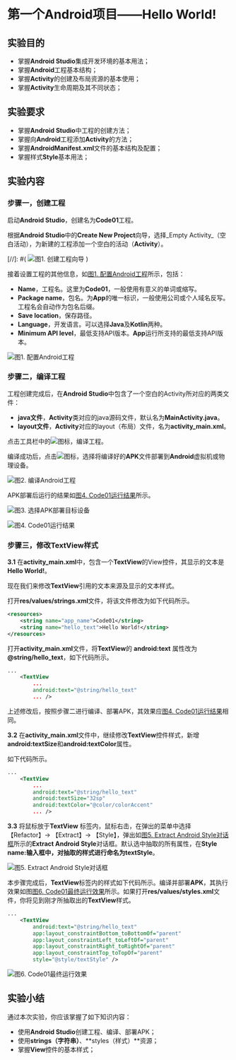 # 第一个Android项目——Hello World!

## 实验目的

* 掌握**Android Studio**集成开发环境的基本用法；
* 掌握**Android**工程基本结构；
* 掌握**Activity**的创建及布局资源的基本使用；
* 掌握**Activity**生命周期及其不同状态；

## 实验要求

* 掌握**Android Studio**中工程的创建方法；
* 掌握向**Android**工程添加**Activity**的方法；
* 掌握**AndroidManifest.xml**文件的基本结构及配置；
* 掌握样式**Style**基本用法；

## 实验内容

### 步骤一，创建工程

启动**Android Studio**，创建名为**Code01**工程。

根据**Android Studio**中的**Create New Project**向导，选择_Empty Activity_（空白活动），为新建的工程添加一个空白的活动（**Activity**）。


[//]: #( ![图1. 创建工程向导](http://www.funnycode.net/guet/img/ch01/Code01_configure_project.png) )


接着设置工程的其他信息，如[图1. 配置Android工程](#config_project)所示，包括：

* **Name**，工程名。这里为**Code01**，一般使用有意义的单词或缩写。
* **Package name**，包名。为**App**的唯一标识，一般使用公司或个人域名反写。工程名会自动作为包名后缀。
* **Save location**，保存路径。
* **Language**，开发语言。可以选择**Java**及**Kotlin**两种。
* **Minimum API level**，最低支持API版本。**App**运行所支持的最低支持API版本。

![图1. 配置Android工程](http://www.funnycode.net/guet/img/ch01/Code01_configure_project.png)
<span id="config_project"></span>

### 步骤二，编译工程

工程创建完成后，在**Android Studio**中包含了一个空白的Activity所对应的两类文件：

* **java文件**，**Activity**类对应的java源码文件，默认名为**MainActivity.java**。
* **layout文件**，**Activity**对应的layout（布局）文件，名为**activity_main.xml**。



点击工具栏中的![](http://www.funnycode.net/guet/img/ch01/Code01_build_icon.png)图标，编译工程。

编译成功后，点击![](http://www.funnycode.net/guet/img/ch01/Code01_run_icon.png)图标，选择将编译好的**APK**文件部署到**Android**虚拟机或物理设备。

![图2. 编译Android工程](http://www.funnycode.net/guet/img/ch01/Code01_build_project.png)


APK部署后运行的结果如[图4. Code01运行结果](#running_screenshot01)所示。

![图3. 选择APK部署目标设备](http://www.funnycode.net/guet/img/ch01/Code01_select_deployment_target.png)
<span id="running_screenshot01"></span>

![图4. Code01运行结果](http://www.funnycode.net/guet/img/ch01/Code01_running_screenshot.png)


### 步骤三，修改**TextView**样式

**3.1** 在**activity_main.xml**中，包含一个**TextView**的View控件，其显示的文本是**Hello World!**。

现在我们来修改**TextView**引用的文本来源及显示的文本样式。

打开**res/values/strings.xml**文件，将该文件修改为如下代码所示。

```xml
<resources>
    <string name="app_name">Code01</string>
    <string name="hello_text">Hello World!</string>
</resources>
```

打开**activity_main.xml**文件，将**TextView**的 **android:text** 属性改为 **@string/hello_text**，如下代码所示。

```xml
...
    <TextView
        ...
        android:text="@string/hello_text"
        ... />
```

上述修改后，按照步骤二进行编译、部署APK，其效果应[图4. Code01运行结果](#running_screenshot01)相同。

**3.2** 在**activity_main.xml**文件中，继续修改**TextView**控件样式，新增**android:textSize**和**android:textColor**属性。

如下代码所示。

```xml
...
    <TextView
        ...
        android:text="@string/hello_text"
        android:textSize="32sp"
        android:textColor="@color/colorAccent"
        ... />
```

**3.3** 将鼠标放于**TextView** 标签内，鼠标右击，在弹出的菜单中选择【Refactor】-&gt; 【Extract】-&gt; 【Style】，弹出如[图5. Extract Android Style对话框](#extract_android_style)所示的**Extract Android Style**对话框。默认选中抽取的所有属性，在**Style name:**输入框中，对抽取的样式进行命名为**textStyle**。

![图5. Extract Android Style对话框](http://www.funnycode.net/guet/img/ch01/Code01_extract_android_style.png)
<span id="extract_android_style"></span>

本步骤完成后，**TextView**标签内的样式如下代码所示。编译并部署**APK**，其执行效果如图[图6. Code01最终运行效果](#running_screenshot2)所示。如果打开**res/values/styles.xml**文件，你将见到刚才所抽取出的**TextView**样式。

```xml
...
    <TextView
        android:text="@string/hello_text"
        app:layout_constraintBottom_toBottomOf="parent"
        app:layout_constraintLeft_toLeftOf="parent"
        app:layout_constraintRight_toRightOf="parent"
        app:layout_constraintTop_toTopOf="parent"
        style="@style/textStyle" />
```

![图6. Code01最终运行效果](http://www.funnycode.net/guet/img/ch01/Code01_running_screenshot2.png)
<span id="running_screenshot2"></span>

## 实验小结

通过本次实验，你应该掌握了如下知识内容：

* 使用**Android Studio**创建工程、编译、部署APK；
* 使用**strings（字符串）**、**styles（样式）**资源；
* 掌握**View**控件的基本样式；
